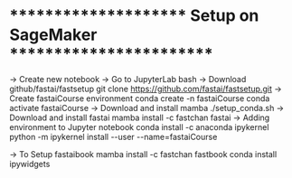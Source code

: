 # ******************** Setup on SageMaker ***********************
-> Create new notebook → Go to JupyterLab
bash
-> Download github/fastai/fastsetup 
git clone https://github.com/fastai/fastsetup.git
-> Create fastaiCourse environment
conda create -n fastaiCourse
conda activate fastaiCourse
-> Download and install mamba 
./setup_conda.sh
-> Download and install fastai
mamba install -c fastchan fastai
-> Adding environment to Jupyter notebook
conda install -c anaconda ipykernel
python -m ipykernel install --user --name=fastaiCourse

-> To Setup fastaibook
mamba install -c fastchan fastbook
conda install ipywidgets

